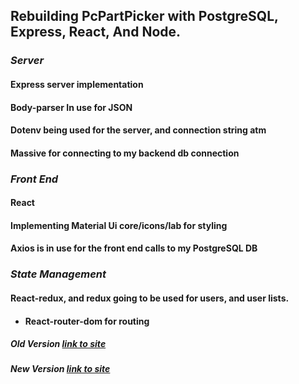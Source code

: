 ## **Rebuilding PcPartPicker with PostgreSQL, Express, React, And Node**.
### *Server*
####  Express server implementation
####  Body-parser In use for JSON
####  Dotenv being used for the server, and connection string atm
####  Massive for connecting to my backend db connection

### *Front End* 
####  React
####  Implementing Material Ui core/icons/lab for styling 
####  Axios is in use for the front end calls to my PostgreSQL DB

### *State Management*
####  React-redux, and redux going to be used for users, and user lists.
* ####  React-router-dom for routing


##### *Old Version* [link to site](https://www.personalcomputerchunks.com)
##### *New Version* [link to site](https://www.seanbrwhite.com)
